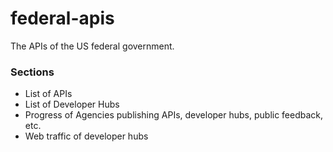 # federal-apis
The APIs of the US federal government.  


### Sections
* List of APIs 
* List of Developer Hubs
* Progress of Agencies publishing APIs, developer hubs, public feedback, etc.  
* Web traffic of developer hubs 
